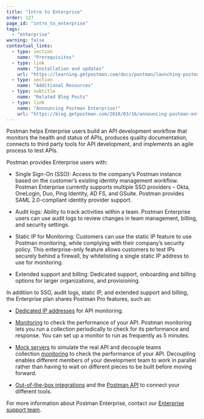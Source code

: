 ```yaml
---
title: "Intro to Enterprise"
order: 127
page_id: "intro_to_enterprise"
tags: 
  - "enterprise"
warning: false
contextual_links:
  - type: section
    name: "Prerequisites"
  - type: link
    name: "Installation and updates"
    url: "https://learning.getpostman.com/docs/postman/launching-postman/installation-and-updates"
  - type: section
    name: "Additional Resources"
  - type: subtitle
    name: "Related Blog Posts"
  - type: link
    name: "Announcing Postman Enterprise!"
    url: "https://blog.getpostman.com/2018/03/16/announcing-postman-enterprise/?_ga=2.113717767.1078379737.1571761632-963694147.1565912089"
---
```


Postman helps Enterprise users build an API development workflow that monitors the health and status of APIs, produces quality documentation, connects to third party tools for API development, and implements an agile process to test APIs.

Postman provides Enterprise users with:

* Single Sign-On (SSO): Access to the company’s Postman instance based on the customer’s existing identity management workflow. Postman Enterprise currently supports multiple SSO providers – Okta, OneLogin, Duo, Ping Identity, AD FS, and GSuite. Postman provides SAML 2.0-compliant identity provider support.

* Audit logs: Ability to track activities within a team. Postman Enterprise users can use audit logs to review changes in team management, billing, and security settings.

* Static IP for Monitoring: Customers can use the static IP feature to use Postman monitoring, while complying with their company’s security policy. This enterprise-only feature allows customers to test IPs securely behind a firewall, by whitelisting a single static IP address to use for monitoring.

* Extended support and billing: Dedicated support, onboarding and billing options for larger organizations, and provisioning.

In addition to SSO, audit logs, static IP, and extended support and billing, the Enterprise plan shares Postman Pro features, such as:

* [Dedicated IP addresses](/docs/postman/monitors/intro-monitors/#monitoring-resources-in-multiple-regions) for API monitoring.

* [Monitoring](/docs/postman/monitors/intro-monitors/) to check the performance of your API. Postman monitoring lets you run a collection periodically to check for its performance and response. You can set up a monitor to run as frequently as 5 minutes.

* [Mock servers](/docs/postman/mock-servers/intro-to-mock-servers/) to simulate the real API and decouple teams collection [monitoring](/docs/postman/monitors/intro-monitors/) to check the performance of your API. Decoupling enables different members of your development team to work in parallel rather than having to wait on different pieces to be built before moving forward.

* [Out-of-the-box integrations](/docs/postman-pro/integrations/intro-integrations/) and the [Postman API](/docs/postman/postman-api/intro-api/) to connect your different tools.

For more information about Postman Enterprise, contact our [Enterprise support team](http://pages.getpostman.com/Enterprise-Sales_Contact-Us.html).
